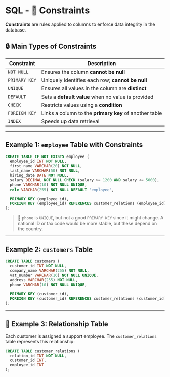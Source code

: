 # SQL - 🧷 Constraints

**Constraints** are rules applied to columns to enforce data integrity in the database.

## 🔒 Main Types of Constraints

| Constraint    | Description                                            |
| ------------- | ------------------------------------------------------ |
| `NOT NULL`    | Ensures the column **cannot be null**                  |
| `PRIMARY KEY` | Uniquely identifies each row; **cannot be null**       |
| `UNIQUE`      | Ensures all values in the column are **distinct**      |
| `DEFAULT`     | Sets a **default value** when no value is provided     |
| `CHECK`       | Restricts values using a **condition**                 |
| `FOREIGN KEY` | Links a column to the **primary key** of another table |
| `INDEX`       | Speeds up data retrieval                               |

---

## Example 1: `employee` Table with Constraints

```sql
CREATE TABLE IF NOT EXISTS employee (
  employee_id INT NOT NULL,
  first_name VARCHAR(20) NOT NULL,
  last_name VARCHAR(50) NOT NULL,
  hiring_date DATE NOT NULL,
  salary DECIMAL NOT NULL CHECK (salary >= 1200 AND salary <= 5000),
  phone VARCHAR(10) NOT NULL UNIQUE,
  role VARCHAR(255) NOT NULL DEFAULT 'employee',

  PRIMARY KEY (employee_id),
  FOREIGN KEY (employee_id) REFERENCES customer_relations (employee_id)
);
```

> 🔎 `phone` is `UNIQUE`, but not a good `PRIMARY KEY` since it might change. A national ID or tax code would be more stable, but these depend on the country.

---

## Example 2: `customers` Table

```sql
CREATE TABLE customers (
  customer_id INT NOT NULL,
  company_name VARCHAR(255) NOT NULL,
  vat_number VARCHAR(16) NOT NULL UNIQUE,
  address VARCHAR(255) NOT NULL,
  phone VARCHAR(10) NOT NULL UNIQUE,

  PRIMARY KEY (customer_id),
  FOREIGN KEY (customer_id) REFERENCES customer_relations (customer_id)
);
```

---

## 🔗 Example 3: Relationship Table

Each customer is assigned a support employee. The `customer_relations` table represents this relationship:

```sql
CREATE TABLE customer_relations (
  relation_id INT NOT NULL,
  customer_id INT,
  employee_id INT
);
```
